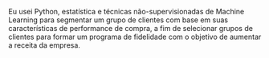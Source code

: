 Eu usei Python, estatística e técnicas não-supervisionadas de Machine Learning para segmentar um grupo de clientes com base em suas características de performance de compra, a fim de selecionar grupos de clientes para formar um programa de fidelidade com o objetivo de aumentar a receita da empresa.
